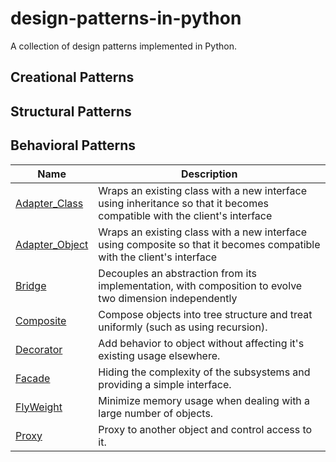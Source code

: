 # design-patterns-in-python

A collection of design patterns implemented in Python.

## Creational Patterns

## Structural Patterns

## Behavioral Patterns

| Name                                                                  | Description                                                                                                              |
|-----------------------------------------------------------------------|--------------------------------------------------------------------------------------------------------------------------|
| [Adapter_Class](./design_patterns/structural/adapter_class_pattern)   | Wraps an existing class with a new interface using inheritance so that it becomes compatible with the client's interface |
| [Adapter_Object](./design_patterns/structural/adapter_object_pattern) | Wraps an existing class with a new interface using composite so that it becomes compatible with the client's interface   |
| [Bridge](./design_patterns/structural/bridge_pattern)                 | Decouples an abstraction from its implementation, with composition to evolve two dimension independently                 |
| [Composite](./design_patterns/structural/composite_pattern)           | Compose objects into tree structure and treat uniformly (such as using recursion).                                       |
| [Decorator](./design_patterns/structural/decorator_pattern)           | Add behavior to object without affecting it's existing usage elsewhere.                                                  |
| [Facade](./design_patterns/structural/facade_pattern)                 | Hiding the complexity of the subsystems and providing a simple interface.                                                |
| [FlyWeight](./design_patterns/structural/flyweight_pattern)           | Minimize memory usage when dealing with a large number of objects.                                                       |
| [Proxy](./design_patterns/structural/proxy_pattern)                   | Proxy to another object and control access to it.                                                                        |

